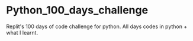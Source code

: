 # Python_100_days_challenge
Replit's 100 days of code challenge for python. All days codes in python + what I learnt.
